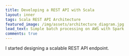 ```yaml
---
title: Developing a REST API with Scala  
layout: inner
tags: Scala REST API Architecture
featured_image: /img/assets/architecture_diagram.jpg
lead_text: Simple batch processing on AWS with Spark
comments: true
---
```


I started designing a scalable REST API endpoint.




